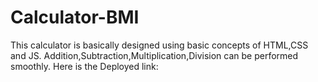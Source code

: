 # Calculator-BMI
This calculator is basically designed using basic concepts of HTML,CSS and JS. Addition,Subtraction,Multiplication,Division can be performed smoothly. Here is the Deployed link:
